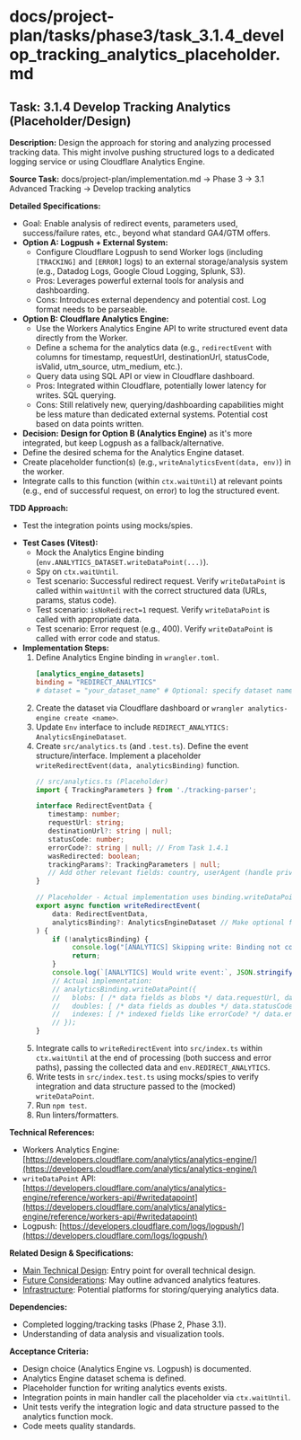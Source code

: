 # docs/project-plan/tasks/phase3/task_3.1.4_develop_tracking_analytics_placeholder.md

## Task: 3.1.4 Develop Tracking Analytics (Placeholder/Design)

**Description:**
Design the approach for storing and analyzing processed tracking data. This might involve pushing structured logs to a dedicated logging service or using Cloudflare Analytics Engine.

**Source Task:**
docs/project-plan/implementation.md -> Phase 3 -> 3.1 Advanced Tracking -> Develop tracking analytics

**Detailed Specifications:**
- Goal: Enable analysis of redirect events, parameters used, success/failure rates, etc., beyond what standard GA4/GTM offers.
- **Option A: Logpush + External System:**
    - Configure Cloudflare Logpush to send Worker logs (including `[TRACKING]` and `[ERROR]` logs) to an external storage/analysis system (e.g., Datadog Logs, Google Cloud Logging, Splunk, S3).
    - Pros: Leverages powerful external tools for analysis and dashboarding.
    - Cons: Introduces external dependency and potential cost. Log format needs to be parseable.
- **Option B: Cloudflare Analytics Engine:**
    - Use the Workers Analytics Engine API to write structured event data directly from the Worker.
    - Define a schema for the analytics data (e.g., `redirectEvent` with columns for timestamp, requestUrl, destinationUrl, statusCode, isValid, utm_source, utm_medium, etc.).
    - Query data using SQL API or view in Cloudflare dashboard.
    - Pros: Integrated within Cloudflare, potentially lower latency for writes. SQL querying.
    - Cons: Still relatively new, querying/dashboarding capabilities might be less mature than dedicated external systems. Potential cost based on data points written.
- **Decision:** **Design for Option B (Analytics Engine)** as it's more integrated, but keep Logpush as a fallback/alternative.
- Define the desired schema for the Analytics Engine dataset.
- Create placeholder function(s) (e.g., `writeAnalyticsEvent(data, env)`) in the worker.
- Integrate calls to this function (within `ctx.waitUntil`) at relevant points (e.g., end of successful request, on error) to log the structured event.

**TDD Approach:**
- Test the integration points using mocks/spies.
*   **Test Cases (Vitest):**
    *   Mock the Analytics Engine binding (`env.ANALYTICS_DATASET.writeDataPoint(...)`).
    *   Spy on `ctx.waitUntil`.
    *   Test scenario: Successful redirect request. Verify `writeDataPoint` is called within `waitUntil` with the correct structured data (URLs, params, status code).
    *   Test scenario: `isNoRedirect=1` request. Verify `writeDataPoint` is called with appropriate data.
    *   Test scenario: Error request (e.g., 400). Verify `writeDataPoint` is called with error code and status.
*   **Implementation Steps:**
    1.  Define Analytics Engine binding in `wrangler.toml`.
        ```toml
        [analytics_engine_datasets]
        binding = "REDIRECT_ANALYTICS"
        # dataset = "your_dataset_name" # Optional: specify dataset name here or create via UI/API
        ```
    2.  Create the dataset via Cloudflare dashboard or `wrangler analytics-engine create <name>`.
    3.  Update `Env` interface to include `REDIRECT_ANALYTICS: AnalyticsEngineDataset`.
    4.  Create `src/analytics.ts` (and `.test.ts`). Define the event structure/interface. Implement a placeholder `writeRedirectEvent(data, analyticsBinding)` function.
        ```typescript
        // src/analytics.ts (Placeholder)
        import { TrackingParameters } from './tracking-parser';

        interface RedirectEventData {
           timestamp: number;
           requestUrl: string;
           destinationUrl?: string | null;
           statusCode: number;
           errorCode?: string | null; // From Task 1.4.1
           wasRedirected: boolean;
           trackingParams?: TrackingParameters | null;
           // Add other relevant fields: country, userAgent (handle privacy)
        }

        // Placeholder - Actual implementation uses binding.writeDataPoint
        export async function writeRedirectEvent(
            data: RedirectEventData,
            analyticsBinding?: AnalyticsEngineDataset // Make optional for easier mocking?
        ) {
            if (!analyticsBinding) {
                 console.log("[ANALYTICS] Skipping write: Binding not configured.");
                 return;
            }
            console.log(`[ANALYTICS] Would write event:`, JSON.stringify(data));
            // Actual implementation:
            // analyticsBinding.writeDataPoint({
            //   blobs: [ /* data fields as blobs */ data.requestUrl, data.destinationUrl ?? "" , ... ],
            //   doubles: [ /* data fields as doubles */ data.statusCode, data.timestamp ],
            //   indexes: [ /* indexed fields like errorCode? */ data.errorCode ?? "" ],
            // });
        }
        ```
    5.  Integrate calls to `writeRedirectEvent` into `src/index.ts` within `ctx.waitUntil` at the end of processing (both success and error paths), passing the collected data and `env.REDIRECT_ANALYTICS`.
    6.  Write tests in `src/index.test.ts` using mocks/spies to verify integration and data structure passed to the (mocked) `writeDataPoint`.
    7.  Run `npm test`.
    8.  Run linters/formatters.

**Technical References:**
- Workers Analytics Engine: [https://developers.cloudflare.com/analytics/analytics-engine/](https://developers.cloudflare.com/analytics/analytics-engine/)
- `writeDataPoint` API: [https://developers.cloudflare.com/analytics/analytics-engine/reference/workers-api/#writedatapoint](https://developers.cloudflare.com/analytics/analytics-engine/reference/workers-api/#writedatapoint)
- Logpush: [https://developers.cloudflare.com/logs/logpush/](https://developers.cloudflare.com/logs/logpush/)

**Related Design & Specifications:**
- [Main Technical Design](../../../technical-design/DESIGN.md): Entry point for overall technical design.
- [Future Considerations](../../../technical-design/future_considerations.md): May outline advanced analytics features.
- [Infrastructure](../../../technical-design/infrastructure.md): Potential platforms for storing/querying analytics data.

**Dependencies:**
- Completed logging/tracking tasks (Phase 2, Phase 3.1).
- Understanding of data analysis and visualization tools.

**Acceptance Criteria:**
- Design choice (Analytics Engine vs. Logpush) is documented.
- Analytics Engine dataset schema is defined.
- Placeholder function for writing analytics events exists.
- Integration points in main handler call the placeholder via `ctx.waitUntil`.
- Unit tests verify the integration logic and data structure passed to the analytics function mock.
- Code meets quality standards. 
